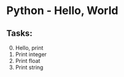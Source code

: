# Python - Hello, World

## Tasks:

0. Hello, print
1. Print integer
2. Print float
3. Print string
